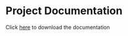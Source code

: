 # Project Documentation
Click [here](https://github.com/sumanth-21/Movie-Recommendation-System/raw/main/Movie%20Recommendation%20System%20Project%20Report.docx) to download the documentation
